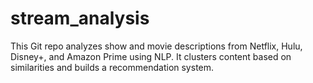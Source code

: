 # stream_analysis
This Git repo analyzes show and movie descriptions from Netflix, Hulu, Disney+, and Amazon Prime using NLP. It clusters content based on similarities and builds a recommendation system. 
